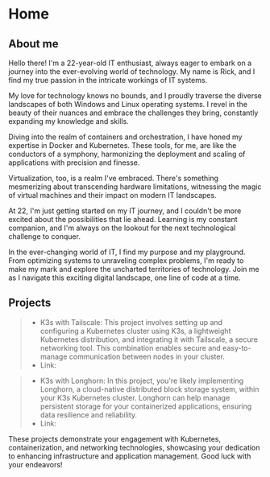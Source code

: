 # Home

## About me

Hello there! I'm a 22-year-old IT enthusiast, always eager to embark on a journey into the ever-evolving world of technology. My name is Rick, and I find my true passion in the intricate workings of IT systems.

My love for technology knows no bounds, and I proudly traverse the diverse landscapes of both Windows and Linux operating systems. I revel in the beauty of their nuances and embrace the challenges they bring, constantly expanding my knowledge and skills.

Diving into the realm of containers and orchestration, I have honed my expertise in Docker and Kubernetes. These tools, for me, are like the conductors of a symphony, harmonizing the deployment and scaling of applications with precision and finesse.

Virtualization, too, is a realm I've embraced. There's something mesmerizing about transcending hardware limitations, witnessing the magic of virtual machines and their impact on modern IT landscapes.

At 22, I'm just getting started on my IT journey, and I couldn't be more excited about the possibilities that lie ahead. Learning is my constant companion, and I'm always on the lookout for the next technological challenge to conquer.

In the ever-changing world of IT, I find my purpose and my playground. From optimizing systems to unraveling complex problems, I'm ready to make my mark and explore the uncharted territories of technology. Join me as I navigate this exciting digital landscape, one line of code at a time.

## Projects

> - K3s with Tailscale: This project involves setting up and configuring a Kubernetes cluster using K3s, a lightweight Kubernetes distribution, and integrating it with Tailscale, a secure networking tool. This combination enables secure and easy-to-manage communication between nodes in your cluster.
> - Link:

> - K3s with Longhorn: In this project, you're likely implementing Longhorn, a cloud-native distributed block storage system, within your K3s Kubernetes cluster. Longhorn can help manage persistent storage for your containerized applications, ensuring data resilience and reliability.
> - Link:

These projects demonstrate your engagement with Kubernetes, containerization, and networking technologies, showcasing your dedication to enhancing infrastructure and application management. Good luck with your endeavors!
